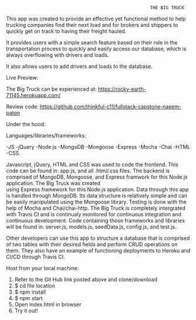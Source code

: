                                                            THE BIG TRUCK   

This app was created to provide an effective yet functional
method to help trucking companies find their next load and 
for brokers and shippers to quickly get on track to having
their freight hauled.

It provides users with a simple search feature based on their
role in the transportation process to quickly and easily 
access our database, which is always overflowing with drivers
and loads.

It also allows users to add drivers and loads to the database.


Live Preview:

The Big Truck can be experienced at:
https://rocky-earth-71145.herokuapp.com/

Review code:
https://github.com/thinkful-c11/fullstack-capstone-naeem-paton

Under the hood:


Languages/libraries/frameworks:

-JS
-jQuery
-Node.js
-MongoDB
-Mongoose
-Express
-Mocha 
-Chai
-HTML
-CSS.


Javascript, jQuery, HTML and CSS was used to code the frontend. 
This code can be found in: app.js, and all .html/.css files.
The backend is comprised of MongoDB, Mongoose, and Express 
framwork for this Node.js application. The Big Truck was created  
using Express framework for this Node.js application. Data through 
this app is handled through MongoDB. Its data structure is
relatively simple and can be easily manipulated using the Mongoose 
library. Testing is done with the help of Mocha and Chai/chai-http.
The Big Truck is completely intergrated with Travis CI and is 
continualy monitored for continuous integration and continuous
development. Code containing those frameworks and libraries will be found
in: server.js, models.js, seedData.js, config.js, and test.js.

Other developers can use this app to structure a database that
is comprised of two tables with their desired fields and perform
CRUD operations on them. They also have an example of functioning 
deployments to Heroku and CI/CD through Travis CI.


Host from your local machine:

1. Refer to the Git Hub link posted above and clone/download
2. $ cd file location
3. $ npm install
4. $ npm start
5. Open index.html in browser
6. Try it out!


